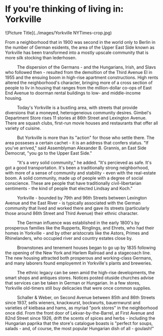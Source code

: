 If you're thinking of living in: Yorkville
===
      
         

![Picture Title](../images/Yorkville NYTimes-crop.jpg)

From a neighborhood that in 1900 was second in the world only to Berlin in the number of German esidents, the area of the Upper East Side known as Yorkville has been transformed into a mostly upscale community that is more silk stocking than lederhosen.

&nbsp;&nbsp;&nbsp;&nbsp;&nbsp;&nbsp;&nbsp;&nbsp;&nbsp;&nbsp;The dispersion of the Germans - and the Hungarians, Irish, and Slavs who followed then - resulted from the demoltion of the Third Avenue El in 1955 and the ensuing boom in high-rise apartment constructions. High rents altered the neighborhood's character, bringing more of a cross section of people to liv in housing that ranges from the million-dollar co-ops of East End Avenue to doorman rental buildings to low- and middle-income housing.

&nbsp;&nbsp;&nbsp;&nbsp;&nbsp;&nbsp;&nbsp;&nbsp;&nbsp;&nbsp;Today's Yorkville is a bustling area, with streets that provide diversions that a moneyed, heterogeneious community desires. Gimbel's Department Store rises 11 stories at 86th Street and Lexington Avenue. There are squash clubs, first-run movie houses and restaurants that offer all variety of cuisine. 

&nbsp;&nbsp;&nbsp;&nbsp;&nbsp;&nbsp;&nbsp;&nbsp;&nbsp;&nbsp;But Yorkville is more than its "action" for those who settle there. The area posseses a certain cachet - it is an address that confers status. "If you've arrived," said Assemblyman Alexander B. Grannis, an East Side Democrat, "you go to the Upper East Side."

&nbsp;&nbsp;&nbsp;&nbsp;&nbsp;&nbsp;&nbsp;&nbsp;&nbsp;&nbsp;"It's a very solid community," he added. "It's percieved as safe. It's got a good transportation. It's been a traditionally strong neighborhood, with more of a sense of community and stability - even with the real-estate boom. A solid community, made up of people with a degree of social conscience. These are people that have traditionally civil-libertarian sentiments - the kind of people that elected Lindsay and Koch."

&nbsp;&nbsp;&nbsp;&nbsp;&nbsp;&nbsp;&nbsp;&nbsp;&nbsp;&nbsp;Yorkville - bounded by 79th and 96th Streets between Lexington Avenue and the East River - is typically associated with the German community that lived and worked there and gave its streets (particularly those around 86th Street and Third Avenue) their ethnic character.

&nbsp;&nbsp;&nbsp;&nbsp;&nbsp;&nbsp;&nbsp;&nbsp;&nbsp;&nbsp;The German influence was established in the early 1800's by prosperous families like the Rupperts, Ringlings, and Ehrets, who had their homes in Yorkville - and by other aristocrats like the Astors, Primes and Rhinelanders, who occupied river and country estates close by.

&nbsp;&nbsp;&nbsp;&nbsp;&nbsp;&nbsp;&nbsp;&nbsp;&nbsp;&nbsp;Brownstones and tenement houses began to go up by 1835 following the opening of the New York and Harlem Railroad and a stagecoach line. The new housing attracted both prosperous and working-class Germans, and many laborers found employemnt in Yorkville's plants and breweries. 

&nbsp;&nbsp;&nbsp;&nbsp;&nbsp;&nbsp;&nbsp;&nbsp;&nbsp;&nbsp;The ethnic legacy can be seen amid the high-rise developments, the smart shops and antiques stores. Notices posted otuside churches advise that services can be taken in German or Hungarian. In a few stores, Yorkville old-timers still buy delicacies that were once common supplies.

&nbsp;&nbsp;&nbsp;&nbsp;&nbsp;&nbsp;&nbsp;&nbsp;&nbsp;&nbsp;Schaller & Weber, on Second Avenue between 85th and 86th Streets since 1937, sells wieners, knackwurst, bockwurts, bauernwurst and varieties of kielbasa and hams, as myriad "pork stores" in the neighborhood once did. From the front door of Lekvar-by-the-Barrel, at First Avenue and 82nd Street since 1926, drift the scents of spices and herbs - including the Hungarian paprika that the store's catalogue boasts is "perfect for soups, salads - and, of course, the most popular Hungarian dish of all - goulash!"
